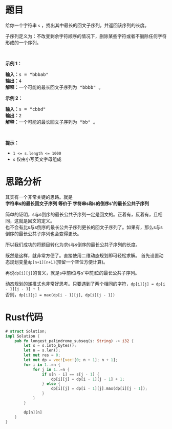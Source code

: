 # 题目
<p>给你一个字符串 <code>s</code> ，找出其中最长的回文子序列，并返回该序列的长度。</p>

<p>子序列定义为：不改变剩余字符顺序的情况下，删除某些字符或者不删除任何字符形成的一个序列。</p>

<p>&nbsp;</p>

<p><strong>示例 1：</strong></p>

<pre><strong>输入：</strong>s = "bbbab"
<strong>输出：</strong>4
<strong>解释：</strong>一个可能的最长回文子序列为 "bbbb" 。
</pre>

<p><strong>示例 2：</strong></p>

<pre><strong>输入：</strong>s = "cbbd"
<strong>输出：</strong>2
<strong>解释：</strong>一个可能的最长回文子序列为 "bb" 。
</pre>

<p>&nbsp;</p>

<p><strong>提示：</strong></p>

<ul>
	<li><code>1 &lt;= s.length &lt;= 1000</code></li>
	<li><code>s</code> 仅由小写英文字母组成</li>
</ul>

# 思路分析
其实有一个非常关键的思路。就是  
**字符串s的最长回文子序列  等价于  字符串s和s的倒序s'的最长公共子序列**

简单的证明，s与s倒序的最长公共子序列一定是回文的。正着有，反着有，且相同，这就是回文的定义。  
也不会有比s与s倒序的最长公共子序列更长的回文子序列了。如果有，那么s与s倒序的最长公共子序列也会变得更长。

所以我们成功的将题目转化为求s与s倒序的最长公共子序列的长度。

既然是这样，就非常方便了。直接使用二维动态规划即可轻松求解。
首先设置动态规划变量`dp[n+1][n+1]`(预留一个空位方便计算)。

再说`dp[i][j]`的含义，就是s中前i位与s'中前j位的最长公共子序列。

动态规划的递推式也非常好思考。只要遇到了两个相同的字符，`dp[i][j] = dp[i - 1][j - 1] + 1`  
否则，`dp[i][j] = max(dp[i - 1][j], dp[i][j - 1])`
# Rust代码
```rust
# struct Solution;
impl Solution {
    pub fn longest_palindrome_subseq(s: String) -> i32 {
        let s = s.into_bytes();
        let n = s.len();
        let mut res = 0;
        let mut dp = vec![vec![0; n + 1]; n + 1];
        for i in 1..=n {
            for j in 1..=n {
                if s[n - i] == s[j - 1] {
                    dp[i][j] = dp[i - 1][j - 1] + 1;
                } else {
                    dp[i][j] = dp[i - 1][j].max(dp[i][j - 1]);
                }
            }
        }

        dp[n][n]
    }
}
```
